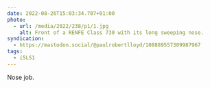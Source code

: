```yaml
---
date: 2022-08-26T15:03:34.707+01:00
photo:
  - url: /media/2022/238/p1/1.jpg
    alt: Front of a RENFE Class 730 with its long sweeping nose.
syndication:
  - https://mastodon.social/@paulrobertlloyd/108889557309987967
tags:
  - i5LS1
---
```


Nose job.

